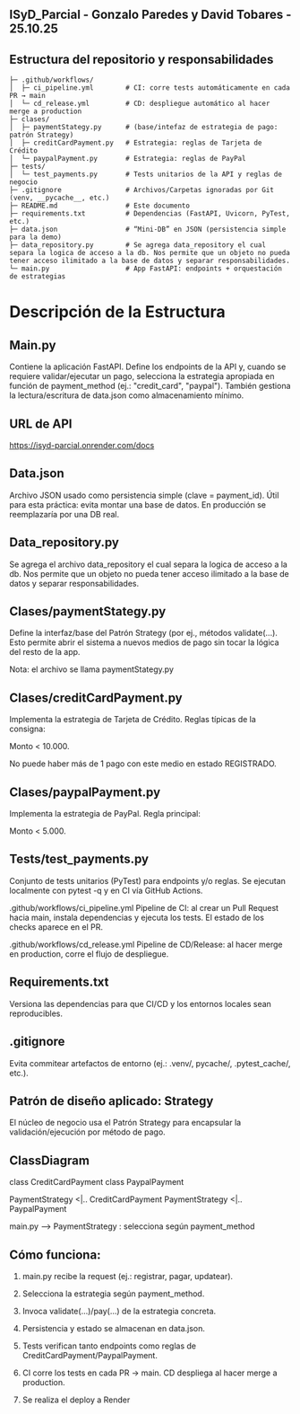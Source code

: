 ## ISyD_Parcial - Gonzalo Paredes y David Tobares - 25.10.25
## Estructura del repositorio y responsabilidades

```
├─ .github/workflows/
│  ├─ ci_pipeline.yml        # CI: corre tests automáticamente en cada PR → main
│  └─ cd_release.yml         # CD: despliegue automático al hacer merge a production
├─ clases/
│  ├─ paymentStategy.py      # (base/intefaz de estrategia de pago: patrón Strategy)
│  ├─ creditCardPayment.py   # Estrategia: reglas de Tarjeta de Crédito
│  └─ paypalPayment.py       # Estrategia: reglas de PayPal
├─ tests/
│  └─ test_payments.py       # Tests unitarios de la API y reglas de negocio
├─ .gitignore                # Archivos/Carpetas ignoradas por Git (venv, __pycache__, etc.)
├─ README.md                 # Este documento
├─ requirements.txt          # Dependencias (FastAPI, Uvicorn, PyTest, etc.)
├─ data.json                 # “Mini-DB” en JSON (persistencia simple para la demo)
├─ data_repository.py        # Se agrega data_repository el cual separa la logica de acceso a la db. Nos permite que un objeto no pueda tener acceso ilimitado a la base de datos y separar responsabilidades.
└─ main.py                   # App FastAPI: endpoints + orquestación de estrategias
```

# Descripción de la Estructura
## Main.py

Contiene la aplicación FastAPI. Define los endpoints de la API y, cuando se requiere validar/ejecutar un pago, selecciona la estrategia apropiada en función de payment_method (ej.: "credit_card", "paypal"). También gestiona la lectura/escritura de data.json como almacenamiento mínimo.

## URL de API
https://isyd-parcial.onrender.com/docs

## Data.json

Archivo JSON usado como persistencia simple (clave = payment_id). Útil para esta práctica: evita montar una base de datos. En producción se reemplazaría por una DB real.

## Data_repository.py
Se agrega el archivo data_repository el cual separa la logica de acceso a la db. Nos permite que un objeto no pueda tener acceso ilimitado a la base de datos y separar responsabilidades.

## Clases/paymentStategy.py
Define la interfaz/base del Patrón Strategy (por ej., métodos validate(...). Esto permite abrir el sistema a nuevos medios de pago sin tocar la lógica del resto de la app.

Nota: el archivo se llama paymentStategy.py

## Clases/creditCardPayment.py
Implementa la estrategia de Tarjeta de Crédito. Reglas típicas de la consigna:

Monto < 10.000.

No puede haber más de 1 pago con este medio en estado REGISTRADO.

## Clases/paypalPayment.py
Implementa la estrategia de PayPal. Regla principal:

Monto < 5.000.

## Tests/test_payments.py
Conjunto de tests unitarios (PyTest) para endpoints y/o reglas. Se ejecutan localmente con pytest -q y en CI vía GitHub Actions.

.github/workflows/ci_pipeline.yml Pipeline de CI: al crear un Pull Request hacia main, instala dependencias y ejecuta los tests. El estado de los checks aparece en el PR.

.github/workflows/cd_release.yml Pipeline de CD/Release: al hacer merge en production, corre el flujo de despliegue.

## Requirements.txt
Versiona las dependencias para que CI/CD y los entornos locales sean reproducibles.

## .gitignore
Evita commitear artefactos de entorno (ej.: .venv/, pycache/, .pytest_cache/, etc.).

## Patrón de diseño aplicado: Strategy
El núcleo de negocio usa el Patrón Strategy para encapsular la validación/ejecución por método de pago.

## ClassDiagram 

class CreditCardPayment
class PaypalPayment

PaymentStrategy <|.. CreditCardPayment
PaymentStrategy <|.. PaypalPayment

main.py --> PaymentStrategy : selecciona según payment_method

## Cómo funciona:
1. main.py recibe la request (ej.: registrar, pagar, updatear).

2. Selecciona la estrategia según payment_method.

3. Invoca validate(...)/pay(...) de la estrategia concreta.

4. Persistencia y estado se almacenan en data.json.

5. Tests verifican tanto endpoints como reglas de CreditCardPayment/PaypalPayment.

6. CI corre los tests en cada PR → main. CD despliega al hacer merge a production.
7. Se realiza el deploy a Render
